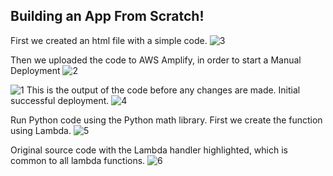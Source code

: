 ## Building an App From Scratch! 

First we created an html file with a simple code.
![3](https://github.com/Nateil503/Nateil503.github.io/assets/114696114/7416069c-c393-430a-9210-668f58349d82)

Then we uploaded the code to AWS Amplify, in order to start a Manual Deployment
![2](https://github.com/Nateil503/Nateil503.github.io/assets/114696114/c29d726c-2ace-4629-b538-086f4a3a042e)

![1](https://github.com/Nateil503/Nateil503.github.io/assets/114696114/63b185d0-0c65-4da0-b4fc-8b85c3712ab1)
This is the output of the code before any changes are made. Initial successful deployment.
![4](https://github.com/Nateil503/Nateil503.github.io/assets/114696114/a3273c3d-e30f-4dda-9909-e6b10b516415)

Run Python code using the Python math library. First we create the function using Lambda.
![5](https://github.com/Nateil503/Nateil503.github.io/assets/114696114/70131776-175a-4cfc-8572-22ff52ade717)

Original source code with the Lambda handler highlighted, which is common to all lambda functions. 
![6](https://github.com/Nateil503/Nateil503.github.io/assets/114696114/99a486a0-24a2-4557-b266-7d597a623fbe)
